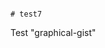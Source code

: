                                                                                                                                                                                                                 # test7
Test "graphical-gist"